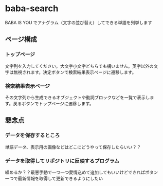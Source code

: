 # baba-search
BABA IS YOU でアナグラム（文字の並び替え）してできる単語を列挙します


## ページ構成
### トップページ
文字列を入力してください。大文字小文字どちらでも構いません。英字以外の文字は無視されます。決定ボタンで検索結果表示ページに遷移します。

### 検索結果表示ページ
その文字列から生成できるオブジェクトや動詞ブロックなどを一覧で表示します。戻るボタンでトップページに遷移します。


## 懸念点
### データを保存するところ
単語データ、表示用の画像などはどこにどうやって保存したらいい？？

### データを取得してリポジトリに反映するプログラム
組めるか？？最悪手動で一つ一つ愛情込めて追加してもいいけどできればボタン一つで最新情報を取得して更新できるようにしたい
